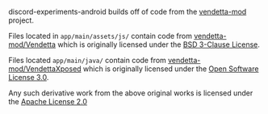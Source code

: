 discord-experiments-android builds off of code from the [vendetta-mod](https://github.com/vendetta-mod) project.

Files located in `app/main/assets/js/` contain code from [vendetta-mod/Vendetta](https://github.com/vendetta-mod/Vendetta/)
which is originally licensed under the [BSD 3-Clause License](https://github.com/vendetta-mod/Vendetta/blob/rewrite/LICENSE).

Files located `app/main/java/` contain code from [vendetta-mod/VendettaXposed](https://github.com/vendetta-mod/VendettaXposed)
which is originally licensed under the [Open Software License 3.0](https://github.com/vendetta-mod/VendettaXposed/blob/master/LICENSE).

Any such derivative work from the above original works is licensed under the [Apache License 2.0](https://github.com/JRoy/discord-experiments-android/blob/master/LICENSE)

